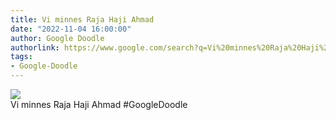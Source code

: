 ```yaml
---
title: Vi minnes Raja Haji Ahmad
date: "2022-11-04 16:00:00"
author: Google Doodle
authorlink: https://www.google.com/search?q=Vi%20minnes%20Raja%20Haji%20Ahmad
tags:
- Google-Doodle
---
```

<img src="https://www.google.com/logos/doodles/2022/celebrating-raja-haji-ahmad-6753651837109532.2-l.png" referrerpolicy="no-referrer"><br>Vi minnes Raja Haji Ahmad #GoogleDoodle